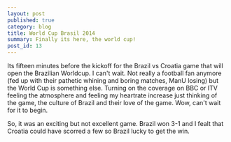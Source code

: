 ```yaml
---
layout: post
published: true
category: blog
title: World Cup Brasil 2014
summary: Finally its here, the world cup!
post_id: 13
---
```

Its fifteen minutes before the kickoff for the Brazil vs Croatia game that will open the Brazilian Worldcup. I can't wait. Not really a football fan anymore (fed up with their pathetic whining and boring matches, ManU losing) but the World Cup is something else. Turning on the coverage on BBC or ITV feeling the atmosphere and feeling my heartrate increase just thinking of the game, the culture of Brazil and their love of the game. Wow, can't wait for it to begin.

So, it was an exciting but not excellent game. Brazil won 3-1 and I fealt that Croatia could have scorred a few so Brazil lucky to get the win.